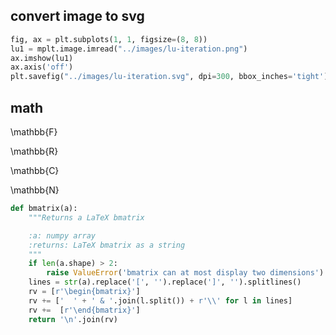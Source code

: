 
## convert image to svg

```python
fig, ax = plt.subplots(1, 1, figsize=(8, 8))
lu1 = mplt.image.imread("../images/lu-iteration.png")
ax.imshow(lu1)
ax.axis('off')
plt.savefig("../images/lu-iteration.svg", dpi=300, bbox_inches='tight')
```

## math 

\mathbb{F}

\mathbb{R}

\mathbb{C}

\mathbb{N}

```python
def bmatrix(a):
    """Returns a LaTeX bmatrix

    :a: numpy array
    :returns: LaTeX bmatrix as a string
    """
    if len(a.shape) > 2:
        raise ValueError('bmatrix can at most display two dimensions')
    lines = str(a).replace('[', '').replace(']', '').splitlines()
    rv = [r'\begin{bmatrix}']
    rv += ['  ' + ' & '.join(l.split()) + r'\\' for l in lines]
    rv +=  [r'\end{bmatrix}']
    return '\n'.join(rv)
```